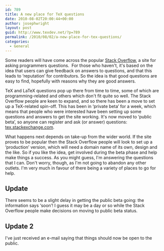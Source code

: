 ```yaml
---
id: 789
title: A new place for TeX questions
date: 2010-08-02T20:00:44+00:00
author: josephwright
layout: post
guid: http://www.texdev.net/?p=789
permalink: /2010/08/02/a-new-place-for-tex-questions/
categories:
  - General
---
```

Some readers will have come across the popular <a href="http://stackoverflow.com/">Stack Overflow</a>, a site for asking programmers questions.  For those who haven't, it's based on the idea that users can give feedback on answers to questions, and that this leads to ‘reputation’ for contributors. So the idea is that good questions are easy to find, hopefully with reasons why they are good answers.

TeX and LaTeX questions pop up there from time to time, some of which are programming-related and others which don't fit quite so well. The Stack Overflow people are keen to expand, and so there has been a move to set up a TeX-related spin-off. This has been in ‘private beta’ for a week, which means that people who were interested have been setting up some questions and answers to get the site working. It's now moved to ‘public beta’, so anyone can register and ask (or answer) questions: <a href="http://tex.stackexchange.com/">tex.stackexchange.com</a>.

What happens next depends on take-up from the wider world. If the site proves to be popular then the Stack Overflow people will look to set up a ‘production’ version, which will need a domain name of its own, design and the like. So if you like the idea, get involved during the beta phase and help make things a success. As you might guess, I'm answering the questions that I can. Don't worry, though, as I'm not going to abandon any other outlets. I'm very much in favour of there being a variety of places to go for help.
<h2>Update</h2>
There seems to be a slight delay in getting the public beta going: the information says ‘soon’! I guess it may be a day or so while the Stack Overflow people make decisions on moving to public beta status.
<h2>Update 2</h2>
I've just received an e-mail saying that things should now be open to the public.